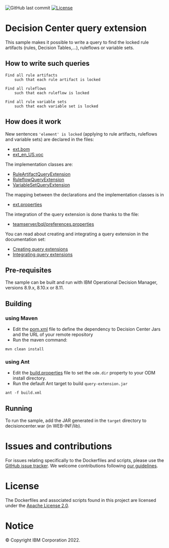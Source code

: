 ![GitHub last commit](https://img.shields.io/github/last-commit/ODMDev/dc-query-extension)
[![License](https://img.shields.io/badge/License-Apache%202.0-blue.svg)](https://opensource.org/licenses/Apache-2.0)

# Decision Center query extension
 
This sample makes it possible to write a query to find the locked rule artifacts (rules, Decision Tables,...), ruleflows or variable sets.

## How to write such queries
```
Find all rule artifacts
    such that each rule artifact is locked
```
```
Find all ruleflows
    such that each ruleflow is locked
```
```
Find all rule variable sets
    such that each variable set is locked
```
## How does it work

New sentences `'element' is locked` (applying to rule artifacts, ruleflows and variable sets) are declared in the files:
- [ext.bom](find-locked-ruleartifacts-query-extension/src/main/resources/ilog/rules/teamserver/ext.bom) 
- [ext_en_US.voc](find-locked-ruleartifacts-query-extension/src/main/resources/ilog/rules/teamserver/ext_en_US.voc) 

The implementation classes are:
- [RuleArtifactQueryExtension](find-locked-ruleartifacts-query-extension/src/main/java/ilog/rules/teamserver/RuleArtifactQueryExtension.java) 
- [RuleflowQueryExtension](find-locked-ruleartifacts-query-extension/src/main/java/ilog/rules/teamserver/RuleflowQueryExtension.java) 
- [VariableSetQueryExtension](find-locked-ruleartifacts-query-extension/src/main/java/ilog/rules/teamserver/VariableSetQueryExtension.java) 

The mapping between the declarations and the implementation classes is in
- [ext.properties](find-locked-ruleartifacts-query-extension/src/main/resources/ilog/rules/teamserver/ext.properties) 

The integration of the query extension is done thanks to the file:
- [teamserver/bql/preferences.properties](find-locked-ruleartifacts-query-extension/src/main/resources/teamserver/bql/preferences.properties) 


You can read about creating and integrating a query extension in the documentation set: 
- [Creating query extensions](https://www.ibm.com/docs/en/odm/8.10?topic=queries-creating-query-extensions)
- [Integrating query extensions](https://www.ibm.com/docs/en/odm/8.10?topic=extensions-integrating-query)

## Pre-requisites
The sample can be built and run with IBM Operational Decision Manager, versions 8.9.x, 8.10.x or 8.11.

## Building
### using Maven
* Edit the [pom.xml](find-locked-ruleartifacts-query-extension/pom.xml) file to define the dependency to Decision Center Jars and the URL of your remote repository
* Run the maven command:
```
mvn clean install
```
### using Ant
* Edit the [build.properties](find-locked-ruleartifacts-query-extension/build.properties) file to set the `odm.dir` property to your ODM install directory.
* Run the default Ant target to build `query-extension.jar`
```
ant -f build.xml
```
## Running
To run the sample, add the JAR generated in the `target` directory to decisioncenter.war (in WEB-INF/lib).

# Issues and contributions
For issues relating specifically to the Dockerfiles and scripts, please use the [GitHub issue tracker](../../issues).
We welcome contributions following [our guidelines](CONTRIBUTING.md).

# License
The Dockerfiles and associated scripts found in this project are licensed under the [Apache License 2.0](LICENSE).

# Notice
© Copyright IBM Corporation 2022.